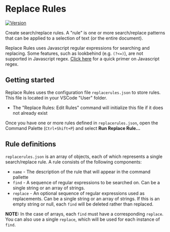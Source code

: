 # Replace Rules

[![Version](https://vsmarketplacebadge.apphb.com/version/bhughes339.replacerules.svg)](https://marketplace.visualstudio.com/items?itemName=bhughes339.replacerules)

Create search/replace rules. A "rule" is one or more search/replace patterns that can be applied to a selection of text (or the entire document).

Replace Rules uses Javascript regular expressions for searching and replacing. Some features, such as lookbehind (e.g. `(?<=)`), are not supported in Javascript regex. [Click here](https://developer.mozilla.org/en-US/docs/Web/JavaScript/Guide/Regular_Expressions) for a quick primer on Javascript regex.

## Getting started

Replace Rules uses the configuration file `replacerules.json` to store rules. This file is located in your VSCode "User" folder.

- The "Replace Rules: Edit Rules" command will initialize this file if it does not already exist

Once you have one or more rules defined in `replacerules.json`, open the Command Palette (`Ctrl+Shift+P`) and select **Run Replace Rule...**

## Rule definitions

`replacerules.json` is an array of objects, each of which represents a single search/replace rule. A rule consists of the following components:

- `name` - The description of the rule that will appear in the command pallette
- `find` - A sequence of regular expressions to be searched on. Can be a single string or an array of strings.
- `replace` - An optional sequence of regular expressions used as replacements. Can be a single string or an array of strings. If this is an empty string or null, each `find` will be deleted rather than replaced.

**NOTE:** In the case of arrays, each `find` must have a corresponding `replace`. You can also use a single `replace`, which will be used for each instance of `find`.
